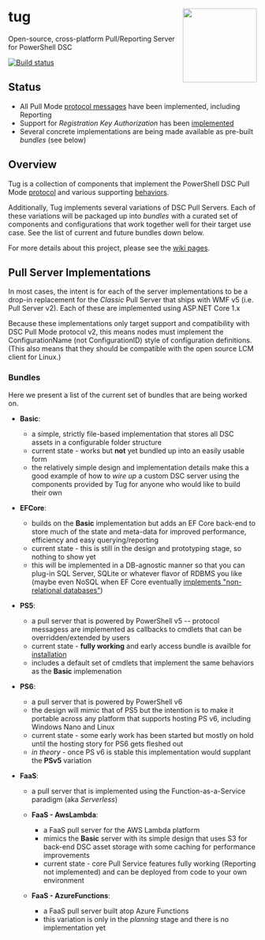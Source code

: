 # tug <img align="right" width="150" src="https://raw.githubusercontent.com/PowerShellOrg/tug/master/doc/art/logo/tug-logo-trans-600b.png">
Open-source, cross-platform Pull/Reporting Server for PowerShell DSC

[![Build status](https://ci.appveyor.com/api/projects/status/xw3k8flvys5g37ct?svg=true)](https://ci.appveyor.com/project/ebekker/tug)

## Status

* All Pull Mode [protocol messages](https://github.com/PowerShellOrg/tug/wiki/Standards-and-References)
  have been implemented, including Reporting
* Support for *Registration Key Authorization* has been [implemented](https://github.com/PowerShellOrg/tug/wiki/Registration-Key-Authorization)
* Several concrete implementations are being made available as pre-built *bundles* (see below)

## Overview

Tug is a collection of components that implement the PowerShell DSC Pull Mode [protocol](https://github.com/PowerShellOrg/tug/wiki/Standards-and-References) and various supporting
[behaviors](https://github.com/PowerShellOrg/tug/wiki/Registration-Key-Authorization).

Additionally, Tug implements several variations of DSC Pull Servers.  Each of these
variations will be packaged up into *bundles* with a curated set of components and
configurations that work together well for their target use case.  See the list of
current and future bundles down below.

For more details about this project, please see the [wiki pages](https://github.com/PowerShellOrg/tug/wiki).

## Pull Server Implementations

In most cases, the intent is for each of the server implementations to be a
drop-in replacement for the *Classic* Pull Server that ships with WMF v5
(i.e. Pull Server v2).  Each of these are implemented using ASP.NET Core 1.x

Because these implementations only target support and compatibility with
DSC Pull Mode protocol v2, this means nodes must implement the ConfigurationName
(not ConfigurationID) style of configuration definitions.  (This also means that
they should be compatible with the open source LCM client for Linux.)

### Bundles

Here we present a list of the current set of bundles that are being worked on.

* **Basic**:
  * a simple, strictly file-based implementation that stores all DSC assets in a
    configurable folder structure
  * current state - works but **not** yet bundled up into an easily usable form
  * the relatively simple design and implementation details make this a good
    example of how to *wire up* a custom DSC server using the components provided
    by Tug for anyone who would like to build their own

* **EFCore**:
  * builds on the **Basic** implementation but adds an EF Core back-end to store
    much of the state and meta-data for improved performance, efficiency and easy
    querying/reporting
  * current state - this is still in the design and prototyping stage, so nothing
    to show yet
  * this will be implemented in a DB-agnostic manner so that you can plug-in SQL
    Server, SQLite or whatever flavor of RDBMS you like (maybe even NoSQL when
    EF Core eventually [implements "non-relational databases"](https://github.com/aspnet/EntityFramework/wiki/Roadmap))

* **PS5**:
  * a pull server that is powered by PowerShell v5 -- protocol messagess are
    implemented as callbacks to cmdlets that can be overridden/extended by users
  * current state - **fully working** and early access bundle is availble for
    [installation](https://github.com/PowerShellOrg/tug/wiki/HOWTO%3A--Deploy-Prerelease-Tug-Server-%26-PS5-Bundle)
  * includes a default set of cmdlets that implement the same behaviors as the
    **Basic** implemenation

* **PS6**:
  * a pull server that is powered by PowerShell v6
  * the design will mimic that of PS5 but the intention is to make it portable
    across any platform that supports hosting PS v6, including Windows Nano and
    Linux
  * current state - some early work has been started but mostly on hold until
    the hosting story for PS6 gets fleshed out
  * *in theory* - once PS v6 is stable this implementation would supplant the
    **PSv5** variation

* **FaaS**:
  * a pull server that is implemented using the Function-as-a-Service paradigm
    (aka *Serverless*)

  * **FaaS - AwsLambda**:
    * a FaaS pull server for the AWS Lambda platform
    * mimics the **Basic** server with its simple design that uses S3 for back-end
      DSC asset storage with some caching for performance improvements
    * current state - core Pull Service features fully working (Reporting not
      implemented) and can be deployed from code to your own environment

  * **FaaS - AzureFunctions**:
    * a FaaS pull server built atop Azure Functions
    * this variation is only in the *planning* stage and there is no implementation yet
    

    
